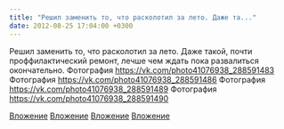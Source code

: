 ```yaml
---
title: "Решил заменить то, что расколотил за лето. Даже та..."
date: 2012-08-25 17:04:00 +0300
---
```


Решил заменить то, что расколотил за лето. Даже такой, почти проффилактический ремонт, лечше чем ждать пока развалиться окончательно.
Фотография
https://vk.com/photo41076938_288591483
Фотография
https://vk.com/photo41076938_288591486
Фотография
https://vk.com/photo41076938_288591489
Фотография
https://vk.com/photo41076938_288591490

[Вложение](https://vk.com/photo41076938_288591483)
[Вложение](https://vk.com/photo41076938_288591486)
[Вложение](https://vk.com/photo41076938_288591489)
[Вложение](https://vk.com/photo41076938_288591490)
